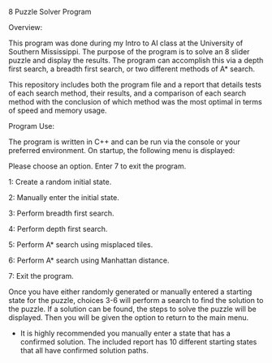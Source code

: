 8 Puzzle Solver Program

Overview:

This program was done during my Intro to AI class at the University of Southern Mississippi.
The purpose of the program is to solve an 8 slider puzzle and display the results. The program
can accomplish this via a depth first search, a breadth first search, or two different methods 
of A* search. 

This repository includes both the program file and a report that details tests of each search 
method, their results, and a comparison of each search method with the conclusion of which method 
was the most optimal in terms of speed and memory usage. 

Program Use:

The program is written in C++ and can be run via the console or your preferred environment.
On startup, the following menu is displayed:

Please choose an option. Enter 7 to exit the program.

1: Create a random initial state.

2: Manually enter the initial state.

3: Perform breadth first search.

4: Perform depth first search.

5: Perform A* search using misplaced tiles.

6: Perform A* search using Manhattan distance.

7: Exit the program.

Once you have either randomly generated or manually entered a starting state for the puzzle,
choices 3-6 will perform a search to find the solution to the puzzle. If a solution can be found,
the steps to solve the puzzle will be displayed. Then you will be given the option to return to 
the main menu.

* It is highly recommended you manually enter a state that has a confirmed solution. The included
report has 10 different starting states that all have confirmed solution paths. 
